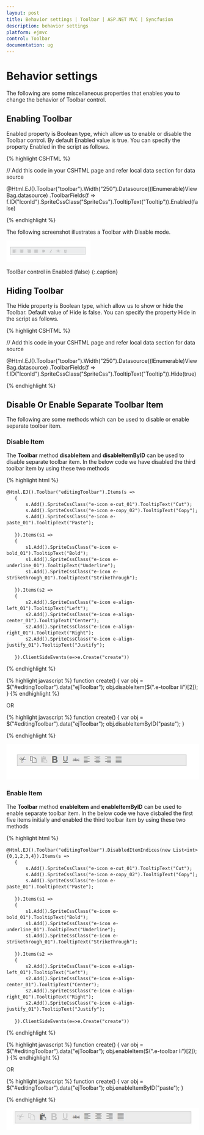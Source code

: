 ```yaml
---
layout: post
title: Behavior settings | Toolbar | ASP.NET MVC | Syncfusion
description: behavior settings
platform: ejmvc
control: Toolbar
documentation: ug
---
```


# Behavior settings

The following are some miscellaneous properties that enables you to change the behavior of Toolbar control.

## Enabling Toolbar

Enabled property is Boolean type, which allow us to enable or disable the Toolbar control. By default Enabled value is true. You can specify the property Enabled in the script as follows.



{% highlight CSHTML %}

// Add this code in your CSHTML page and refer local data section for data source

<div class="cols-sample-area"> 
   @Html.EJ().Toolbar("toolbar").Width("250").Datasource((IEnumerable<ToolbarLocalBinding>)ViewBag.datasource)
   .ToolbarFields(f => f.ID("IconId").SpriteCssClass("SpriteCss").TooltipText("Tooltip")).Enabled(false)

</div>

{% endhighlight %}

The following screenshot illustrates a Toolbar with Disable mode.

![](Behavior-settings_images/Behavior-settings_img1.png)

ToolBar control in Enabled (false)
{:.caption}



## Hiding Toolbar 

The Hide property is Boolean type, which allow us to show or hide the Toolbar. Default value of Hide is false. You can specify the property Hide in the script as follows. 



 {% highlight CSHTML %}

// Add this code in your CSHTML page and refer local data section for data source

<div class="cols-sample-area"> 
   @Html.EJ().Toolbar("toolbar").Width("250").Datasource((IEnumerable<ToolbarLocalBinding>)ViewBag.datasource)
   .ToolbarFields(f => f.ID("IconId").SpriteCssClass("SpriteCss").TooltipText("Tooltip")).Hide(true)

</div>

{% endhighlight %}

## Disable Or Enable Separate Toolbar Item

The following are some methods which can be used to disable or enable separate toolbar item.

### Disable Item

The **Toolbar** method **disableItem** and **disableItemByID** can be used to disable separate toolbar item. In the below code we have disabled the third toolbar item by using these two methods

{% highlight html %}

    @Html.EJ().Toolbar("editingToolbar").Items(s =>
       {
           s.Add().SpriteCssClass("e-icon e-cut_01").TooltipText("Cut");
           s.Add().SpriteCssClass("e-icon e-copy_02").TooltipText("Copy");
           s.Add().SpriteCssClass("e-icon e-paste_01").TooltipText("Paste");
          
       }).Items(s1 =>
       {
           s1.Add().SpriteCssClass("e-icon e-bold_01").TooltipText("Bold");
           s1.Add().SpriteCssClass("e-icon e-underline_01").TooltipText("Underline");
           s1.Add().SpriteCssClass("e-icon e-strikethrough_01").TooltipText("StrikeThrough");

       }).Items(s2 =>
       {
           s2.Add().SpriteCssClass("e-icon e-align-left_01").TooltipText("Left");
           s2.Add().SpriteCssClass("e-icon e-align-center_01").TooltipText("Center");
           s2.Add().SpriteCssClass("e-icon e-align-right_01").TooltipText("Right");
           s2.Add().SpriteCssClass("e-icon e-align-justify_01").TooltipText("Justify");

       }).ClientSideEvents(e=>e.Create("create"))
    
{% endhighlight %}

{% highlight javascript %}
           function create() {
            var obj = $("#editingToolbar").data("ejToolbar");
            obj.disableItem($(".e-toolbar li")[2]);
        }
{% endhighlight %}

OR

{% highlight javascript %}
       function create() {
            var obj = $("#editingToolbar").data("ejToolbar");
             obj.disableItemByID("paste");
        }
        
{% endhighlight %}


![](Behavior-settings_images/Behaviour-settings1.jpg)

### Enable Item

The **Toolbar** method **enableItem** and **enableItemByID** can be used to enable separate toolbar item. In the below code we have disbaled the first five items initially and enabled the third toolbar item by using these two methods

{% highlight html %}

	@Html.EJ().Toolbar("editingToolbar").DisabledItemIndices(new List<int> {0,1,2,3,4}).Items(s =>
       {
           s.Add().SpriteCssClass("e-icon e-cut_01").TooltipText("Cut");
           s.Add().SpriteCssClass("e-icon e-copy_02").TooltipText("Copy");
           s.Add().SpriteCssClass("e-icon e-paste_01").TooltipText("Paste");
          
       }).Items(s1 =>
       {
           s1.Add().SpriteCssClass("e-icon e-bold_01").TooltipText("Bold");
           s1.Add().SpriteCssClass("e-icon e-underline_01").TooltipText("Underline");
           s1.Add().SpriteCssClass("e-icon e-strikethrough_01").TooltipText("StrikeThrough");

       }).Items(s2 =>
       {
           s2.Add().SpriteCssClass("e-icon e-align-left_01").TooltipText("Left");
           s2.Add().SpriteCssClass("e-icon e-align-center_01").TooltipText("Center");
           s2.Add().SpriteCssClass("e-icon e-align-right_01").TooltipText("Right");
           s2.Add().SpriteCssClass("e-icon e-align-justify_01").TooltipText("Justify");

       }).ClientSideEvents(e=>e.Create("create"))
    
{% endhighlight %}

{% highlight javascript %}
           function create() {
            var obj = $("#editingToolbar").data("ejToolbar");
            obj.enableItem($(".e-toolbar li")[2]);
        }
{% endhighlight %}

OR

{% highlight javascript %}
       function create() {
            var obj = $("#editingToolbar").data("ejToolbar");
             obj.enableItemByID("paste");
        }
        
{% endhighlight %}

![](Behavior-settings_images/Behaviour-settings2.jpg)